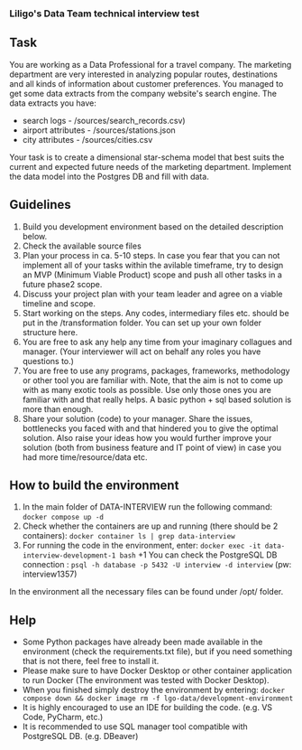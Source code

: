 ### Liligo's Data Team technical interview test

## Task
You are working as a Data Professional for a travel company. The marketing department are very interested in analyzing popular routes, destinations and all kinds of information about customer preferences. You managed to get some data extracts from the company website's search engine. 
The data extracts you have:
- search logs  - /sources/search_records.csv)
- airport attributes - /sources/stations.json
- city attributes - /sources/cities.csv

Your task is to create a dimensional star-schema model that best suits the current and expected future needs of the marketing department. Implement the data model into the Postgres DB and fill with data.

## Guidelines
1. Build you development environment based on the detailed description below.
2. Check the available source files
3. Plan your process in ca. 5-10 steps. In case you fear that you can not implement all of your tasks within the avilable timeframe, try to design an MVP (Minimum Viable Product) scope and push all other tasks in a future phase2 scope.
4. Discuss your project plan with your team leader and agree on a viable timeline and scope. 
5. Start working on the steps. Any codes, intermediary files etc. should be put in the /transformation folder. You can set up your own folder structure here. 
6. You are free to ask any help any time from your imaginary collagues and manager. (Your interviewer will act on behalf any roles you have questions to.)
7. You are free to use any programs, packages, frameworks, methodology or other tool you are familiar with. Note, that the aim is not to come up with as many exotic tools as possible. Use only those ones you are familiar with and that really helps. A basic python + sql based solution is more than enough.
8. Share your solution (code) to your manager. Share the issues, bottlenecks you faced with and that hindered you to give the optimal solution. Also raise your ideas how you would further improve your solution (both from business feature and IT point of view) in case you had more time/resource/data etc.


## How to build the environment
1. In the main folder of DATA-INTERVIEW run the following command: ```docker compose up -d```
2. Check whether the containers are up and running (there should be 2 containers): ```docker container ls | grep data-interview```
3. For running the code in the environment, enter: ```docker exec -it data-interview-development-1 bash```
+1 You can check the PostgreSQL DB connection : ```psql -h database -p 5432 -U interview -d interview``` (pw: interview1357)

In the environment all the necessary files can be found under /opt/ folder.

## Help
- Some Python packages have already been made available in the environment (check the requirements.txt file), but if you need something that is not there, feel free to install it.
- Please make sure to have Docker Desktop or other container application to run Docker (The environment was tested with Docker Desktop).
- When you finished simply destroy the environment by entering: ```docker compose down && docker image rm -f lgo-data/development-environment```
- It is highly encouraged to use an IDE for building the code. (e.g. VS Code, PyCharm, etc.)
- It is recommended to use SQL manager tool compatible with PostgreSQL DB. (e.g. DBeaver)